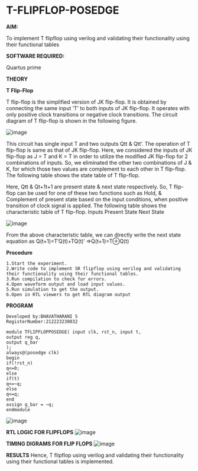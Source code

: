# T-FLIPFLOP-POSEDGE

**AIM:**

To implement  T flipflop using verilog and validating their functionality using their functional tables

**SOFTWARE REQUIRED:**

Quartus prime

**THEORY**

**T Flip-Flop**

T flip-flop is the simplified version of JK flip-flop. It is obtained by connecting the same input ‘T’ to both inputs of JK flip-flop. It operates with only positive clock transitions or negative clock transitions. The circuit diagram of T flip-flop is shown in the following figure.

![image](https://github.com/naavaneetha/T-FLIPFLOP-POSEDGE/assets/154305477/458a68fe-2d08-4a9d-ac4f-7ae0480ce0bd)

 
This circuit has single input T and two outputs Qtt & Qtt’. The operation of T flip-flop is same as that of JK flip-flop. Here, we considered the inputs of JK flip-flop as J = T and K = T in order to utilize the modified JK flip-flop for 2 combinations of inputs. So, we eliminated the other two combinations of J & K, for which those two values are complement to each other in T flip-flop. The following table shows the state table of T flip-flop.

Here, Qtt & Qt+1t+1 are present state & next state respectively. So, T flip-flop can be used for one of these two functions such as Hold, & Complement of present state based on the input conditions, when positive transition of clock signal is applied. The following table shows the characteristic table of T flip-flop. Inputs Present State Next State

![image](https://github.com/naavaneetha/T-FLIPFLOP-POSEDGE/assets/154305477/cdd7fb32-539f-4b66-bb8d-f305a153c886)

 
From the above characteristic table, we can directly write the next state equation as Q(t+1)=T′Q(t)+TQ(t)′ ⇒Q(t+1)=T⊕Q(t)

**Procedure**
```
1.Start the experiment.
2.Write code to implement SR flipflop using verilog and validating their functionality using their functional tables.
3.Run compilation to check for errors.
4.Open waveform output and load input values.
5.Run simulation to get the output.
6.Open in RTL viewers to get RTL diagram output
```
**PROGRAM**
```
Developed by:BHAVATHARANI S
RegisterNumber:212223230032

module TFLIPFLOPPOSEDGE( input clk, rst_n, input t,
output reg q,
output q_bar
);
always@(posedge clk) 
begin 
if(!rst_n)
q<=0;
else
if(t)
q<=~q;
else
q<=q;
end
assign q_bar = ~q;
endmodule
```
![image](https://github.com/bhavatharanisiva7418/T-FLIPFLOP-POSEDGE/assets/147473922/a0b149a7-a820-4607-8d23-6e5da20bfa0d)

**RTL LOGIC FOR FLIPFLOPS**
![image](https://github.com/bhavatharanisiva7418/T-FLIPFLOP-POSEDGE/assets/147473922/01f7e246-d630-4f45-8c02-ad03c1febf6d)

**TIMING DIGRAMS FOR FLIP FLOPS**
![image](https://github.com/bhavatharanisiva7418/T-FLIPFLOP-POSEDGE/assets/147473922/8846b888-a82f-46c4-855f-fae99f09db62)

**RESULTS**
Hence, T flipflop using verilog and validating their functionality using their functional tables is implemented.

